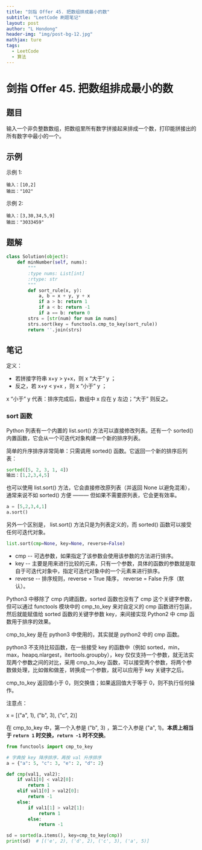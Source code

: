 ```yaml
---
title: "剑指 Offer 45. 把数组排成最小的数"
subtitle: "LeetCode 刷题笔记"
layout: post
author: "L Hondong"
header-img: "img/post-bg-12.jpg"
mathjax: ture
tags:
  - LeetCode
  - 算法
---
```


# 剑指 Offer 45. 把数组排成最小的数

## 题目

输入一个非负整数数组，把数组里所有数字拼接起来排成一个数，打印能拼接出的所有数字中最小的一个。

## 示例

示例 1:

```
输入：[10,2]
输出："102"
```

示例 2:

```
输入：[3,30,34,5,9]
输出："3033459"
```

## 题解

```python
class Solution(object):
    def minNumber(self, nums):
        """
        :type nums: List[int]
        :rtype: str
        """
        def sort_rule(x, y):
            a, b = x + y, y + x
            if a > b: return 1
            if a < b: return -1
            if a == b: return 0
        strs = [str(num) for num in nums]
        strs.sort(key = functools.cmp_to_key(sort_rule))
        return ''.join(strs)
```

## 笔记

定义：

- 若拼接字符串 x+y > y+x，则 x “大于” y ；
- 反之，若 x+y < y+x ，则 x “小于” y ；

x “小于” y 代表：排序完成后，数组中 x 应在 y 左边；“大于” 则反之。

### sort 函数

Python 列表有一个内置的 list.sort() 方法可以直接修改列表。还有一个 sorted() 内置函数，它会从一个可迭代对象构建一个新的排序列表。

简单的升序排序非常简单：只需调用 sorted() 函数。它返回一个新的排序后列表：

```python
sorted([5, 2, 3, 1, 4])
输出：[1,2,3,4,5]
```

也可以使用 list.sort() 方法，它会直接修改原列表（并返回 None 以避免混淆），通常来说不如 sorted() 方便 ——— 但如果不需要原列表，它会更有效率。

```python
a = [5,2,3,4,1]
a.sort()
```

另外一个区别是， list.sort() 方法只是为列表定义的，而 sorted() 函数可以接受任何可迭代对象。

```python
list.sort(cmp=None, key=None, reverse=False)
```

- cmp -- 可选参数，如果指定了该参数会使用该参数的方法进行排序。
- key -- 主要是用来进行比较的元素，只有一个参数，具体的函数的参数就是取自于可迭代对象中，指定可迭代对象中的一个元素来进行排序。
- reverse -- 排序规则，reverse = True 降序， reverse = False 升序（默认）。

Python3 中移除了 cmp 内建函数，sorted 函数也没有了 cmp 这个关键字参数，但可以通过 functools 模块中的 cmp_to_key 来对自定义的 cmp 函数进行包装，然后就能赋值给 sorted 函数的关键字参数 key，来间接实现 Python2 中 cmp 函数用于排序的效果。

cmp_to_key 是在 python3 中使用的，其实就是 python2 中的 cmp 函数。

python3 不支持比较函数，在一些接受 key 的函数中（例如 sorted，min，max，heapq.nlargest，itertools.groupby），key 仅仅支持一个参数，就无法实现两个参数之间的对比，采用 cmp_to_key 函数，可以接受两个参数，将两个参数做处理，比如做和做差，转换成一个参数，就可以应用于 key 关键字之后。

cmp_to_key 返回值小于 0，则交换值；如果返回值大于等于 0，则不执行任何操作。

注意点：

x = [("a", 1), ("b", 3), ("c", 2)]

在 cmp_to_key 中，第一个入参是 ("b", 3) ，第二个入参是 ("a", 1)。**本质上相当于 `return 1` 时交换，`return -1` 时不交换**。

```python
from functools import cmp_to_key

# 字典按 key 降序排序，再按 val 升序排序
a = {"a": 5, "c": 3, "e": 2, "d": 2}

def cmp(val1, val2):
    if val1[0] < val2[0]:
        return 1
    elif val1[0] > val2[0]:
        return -1
    else:
        if val1[1] > val2[1]:
            return 1
        else:
            return -1

sd = sorted(a.items(), key=cmp_to_key(cmp))
print(sd)  # [('e', 2), ('d', 2), ('c', 3), ('a', 5)]
```